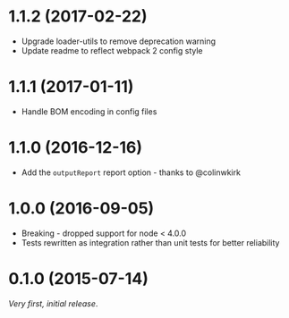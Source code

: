 # 1.1.2 (2017-02-22)
* Upgrade loader-utils to remove deprecation warning
* Update readme to reflect webpack 2 config style

# 1.1.1 (2017-01-11)
* Handle BOM encoding in config files

# 1.1.0 (2016-12-16)
* Add the `outputReport` report option - thanks to @colinwkirk

# 1.0.0 (2016-09-05)
* Breaking - dropped support for node < 4.0.0
* Tests rewritten as integration rather than unit tests for better reliability

# 0.1.0 (2015-07-14)
_Very first, initial release_.
